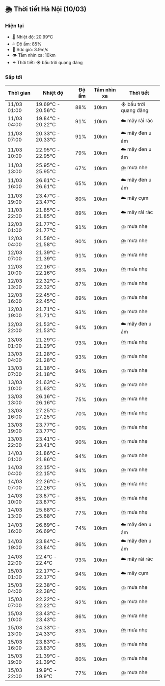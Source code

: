 ## 🌦️ Thời tiết Hà Nội (10/03)

### Hiện tại

- 🌡️ Nhiệt độ: 20.99℃
- 💦 Độ ẩm: 85%
- 💨 Sức gió: 3.9m/s
- 👁️ Tầm nhìn xa: 10km
- ☂️ Thời tiết: ☀️ bầu trời quang đãng

### Sắp tới

| Thời gian | Nhiệt độ | Độ ẩm | Tầm nhìn xa | Thời tiết |
| --- | --- | --- | --- | --- |
| 11/03 01:00 | 19.69℃ - 20.56℃ | 88% | 10km | ☀️ bầu trời quang đãng |
| 11/03 04:00 | 19.84℃ - 20.22℃ | 91% | 10km | ☁️ mây rải rác |
| 11/03 07:00 | 20.33℃ - 20.33℃ | 91% | 10km | ☁️ mây đen u ám |
| 11/03 10:00 | 22.95℃ - 22.95℃ | 79% | 10km | ☁️ mây đen u ám |
| 11/03 13:00 | 25.95℃ - 25.95℃ | 67% | 10km | ⛈️ mưa nhẹ |
| 11/03 16:00 | 26.61℃ - 26.61℃ | 65% | 10km | ☁️ mây đen u ám |
| 11/03 19:00 | 23.47℃ - 23.47℃ | 80% | 10km | ☁️ mây cụm |
| 11/03 22:00 | 21.85℃ - 21.85℃ | 89% | 10km | ☁️ mây rải rác |
| 12/03 01:00 | 21.77℃ - 21.77℃ | 91% | 10km | ⛈️ mưa nhẹ |
| 12/03 04:00 | 21.58℃ - 21.58℃ | 90% | 10km | ⛈️ mưa nhẹ |
| 12/03 07:00 | 21.39℃ - 21.39℃ | 91% | 10km | ⛈️ mưa nhẹ |
| 12/03 10:00 | 22.16℃ - 22.16℃ | 88% | 10km | ⛈️ mưa nhẹ |
| 12/03 13:00 | 22.32℃ - 22.32℃ | 87% | 10km | ⛈️ mưa nhẹ |
| 12/03 16:00 | 22.45℃ - 22.45℃ | 89% | 10km | ⛈️ mưa nhẹ |
| 12/03 19:00 | 21.71℃ - 21.71℃ | 93% | 10km | ⛈️ mưa nhẹ |
| 12/03 22:00 | 21.53℃ - 21.53℃ | 94% | 10km | ☁️ mây đen u ám |
| 13/03 01:00 | 21.29℃ - 21.29℃ | 93% | 10km | ⛈️ mưa nhẹ |
| 13/03 04:00 | 21.28℃ - 21.28℃ | 93% | 10km | ⛈️ mưa nhẹ |
| 13/03 07:00 | 21.18℃ - 21.18℃ | 94% | 10km | ⛈️ mưa nhẹ |
| 13/03 10:00 | 21.63℃ - 21.63℃ | 92% | 10km | ⛈️ mưa nhẹ |
| 13/03 13:00 | 26.16℃ - 26.16℃ | 75% | 10km | ⛈️ mưa nhẹ |
| 13/03 16:00 | 27.25℃ - 27.25℃ | 70% | 10km | ⛈️ mưa nhẹ |
| 13/03 19:00 | 23.77℃ - 23.77℃ | 90% | 10km | ⛈️ mưa nhẹ |
| 13/03 22:00 | 23.41℃ - 23.41℃ | 90% | 10km | ⛈️ mưa nhẹ |
| 14/03 01:00 | 21.86℃ - 21.86℃ | 94% | 10km | ⛈️ mưa nhẹ |
| 14/03 04:00 | 22.15℃ - 22.15℃ | 94% | 10km | ⛈️ mưa nhẹ |
| 14/03 07:00 | 22.26℃ - 22.26℃ | 95% | 10km | ⛈️ mưa nhẹ |
| 14/03 10:00 | 23.87℃ - 23.87℃ | 85% | 10km | ⛈️ mưa nhẹ |
| 14/03 13:00 | 25.68℃ - 25.68℃ | 77% | 10km | ⛈️ mưa nhẹ |
| 14/03 16:00 | 26.69℃ - 26.69℃ | 74% | 10km | ☁️ mây đen u ám |
| 14/03 19:00 | 23.84℃ - 23.84℃ | 86% | 10km | ☁️ mây đen u ám |
| 14/03 22:00 | 22.4℃ - 22.4℃ | 93% | 10km | ☁️ mây rải rác |
| 15/03 01:00 | 22.17℃ - 22.17℃ | 94% | 10km | ☁️ mây cụm |
| 15/03 04:00 | 22.38℃ - 22.38℃ | 90% | 10km | ⛈️ mưa nhẹ |
| 15/03 07:00 | 22.22℃ - 22.22℃ | 92% | 10km | ⛈️ mưa nhẹ |
| 15/03 10:00 | 23.43℃ - 23.43℃ | 86% | 10km | ⛈️ mưa nhẹ |
| 15/03 13:00 | 24.33℃ - 24.33℃ | 83% | 10km | ⛈️ mưa nhẹ |
| 15/03 16:00 | 23.83℃ - 23.83℃ | 88% | 10km | ⛈️ mưa nhẹ |
| 15/03 19:00 | 21.39℃ - 21.39℃ | 80% | 10km | ⛈️ mưa nhẹ |
| 15/03 22:00 | 19.9℃ - 19.9℃ | 77% | 10km | ⛈️ mưa nhẹ |
